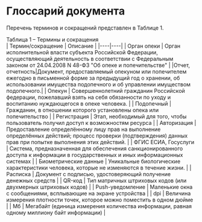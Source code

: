 # Глоссарий документа


Перечень терминов и сокращений представлен в Таблице 1.  

Таблица 1 – Термины и сокращения  
| Термин/сокращение | Описание |
|----|----|
| Орган опеки | Орган исполнительной власти субъекта Российской Федерации, осуществляющий деятельность в соответствии с Федеральным законом от 24.04.2008 N 48-ФЗ  "Об опеке и попечительстве" |
|Отчет, отчетность|Документ, предоставляемый опекуном или попечителем ежегодно  в письменной форме за предыдущий год о хранении, об использовании имущества подопечного и об управлении имуществом подопечного.|
| Опекун | Совершеннолетний гражданин Российской федерации, пожелавший взять на себя обязанности по уходу и воспитанию нуждающегося в опеке человека.  |
| Подопечный | Гражданин, в отношении которого установлены опека или попечительство |
| Регистрация | Этап, необходимый для того, чтобы пользователь получил доступ к возможностям ресурса |
| Авторизация | Предоставление определённому лицу прав на выполнение определённых действий; процесс проверки (подтверждения) данных прав при попытке выполнения этих действий. |
| ФГИС ЕСИА, Госуслуги |  Система, предназначенная для обеспечения санкционированного доступа к информации в государственных и иных информационных системах |
| Биометрические данные | Уникальные биологические характеристики человека, которые не изменяются в течение жизни. |
| Расписка | Документ с подписью, удостоверяющий получение денежных средств |
| QR-код | Тип матричных штриховых кодов (или двухмерных штриховых кодов) |
| Push-уведомление | Маленькие окна с сообщениями, всплывающие на экране устройства |
| dpi | Величина измерения плотности точек, которое можно поместить в одном дюйме |
| Мб | Мегабайт (единица измерения количества информации, равная одному миллиону байт информации) |
